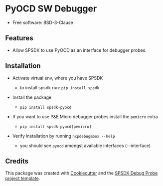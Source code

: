 
PyOCD SW Debugger
=================


* Free software: BSD-3-Clause


Features
--------

* Allow SPSDK to use PyOCD as an interface for debugger probes.


Installation
------------

* Activate virtual env, where you have SPSDK
    - to install spsdk run: `pip install spsdk`
* Install the package
    - `pip install spsdk-pyocd`
* If you want to use P&E Micro debugger probes install the `pemicro` extra
    - `pip install spsdk-pyocd[pemicro]`

* Verify installation by running `nxpdebugmbox --help`
    - you should see `pyocd` amongst available interfaces (--interface)


Credits
-------

This package was created with [Cookiecutter](https://github.com/audreyr/cookiecutter) and the [SPSDK Debug Probe project template](https://github.com/nxp-mcuxpresso/spsdk/blob/master/examples/plugins/templates/cookiecutter-spsdk-debug-probe-plugin.zip).

